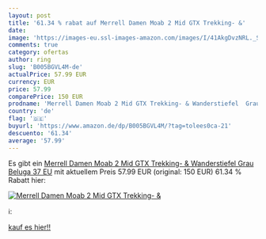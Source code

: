 ```yaml
---
layout: post
title: '61.34 % rabat auf Merrell Damen Moab 2 Mid GTX Trekking- &'
date: 
image: 'https://images-eu.ssl-images-amazon.com/images/I/41AkgDvzNRL._SL200_.jpg'
comments: true
category: ofertas
author: ring
slug: 'B005BGVL4M-de'
actualPrice: 57.99 EUR
currency: EUR
price: 57.99
comparePrice: 150 EUR
prodname: 'Merrell Damen Moab 2 Mid GTX Trekking- & Wanderstiefel  Grau  Beluga   37 EU'
country: 'de'
flag: '🇩🇪'
buyurl: 'https://www.amazon.de/dp/B005BGVL4M/?tag=tolees0ca-21'
descuento: '61.34'
average: '57.99'
---
```


Es gibt ein [Merrell Damen Moab 2 Mid GTX Trekking- & Wanderstiefel  Grau  Beluga   37 EU](https://www.amazon.de/dp/B005BGVL4M/?tag=tolees0ca-21) mit aktuellem Preis 57.99 EUR (original: 150 EUR) 61.34 % Rabatt hier:

[![Merrell Damen Moab 2 Mid GTX Trekking- &](https://images-eu.ssl-images-amazon.com/images/I/41AkgDvzNRL._SL200_.jpg)](https://www.amazon.de/dp/B005BGVL4M/?tag=tolees0ca-21)

ℹ️:


[kauf es hier!!](https://www.amazon.de/dp/B005BGVL4M/?tag=tolees0ca-21)
